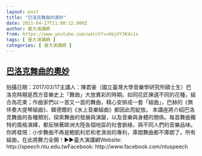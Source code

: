 ```yaml
---
layout: post
title: "巴洛克舞曲的奧妙"
date: 2021-04-27T11:00:12.000Z
author: 臺大演講網
from: https://www.youtube.com/watch?v=bbjXYJKds1s
tags: [ 臺大演講網 ]
categories: [ 臺大演講網 ]
---
```

<!--1619521212000-->
[巴洛克舞曲的奧妙](https://www.youtube.com/watch?v=bbjXYJKds1s)
------

<div>
拍攝日期：2017/03/17主講人：陳君豪（國立臺灣大學音樂學研究所碩士生）巴洛克時期是西方音樂史上「舞曲」大放異彩的時期。如同花匠揀選不同的花種，組合為花束；作曲家們以一首又一首的舞曲，精心安排成一套「組曲」，巴赫的《無伴奏大提琴組曲》、韓德爾的《水上音樂組曲》都因此而綻放。 本講座將介紹巴洛克舞曲的各種類別，探索舞曲的發展與演變，以及音樂與身體的關係。每首舞曲獨特的風格演繹，都反映著歐洲大陸各個地區的社會脈絡，與不同人們的音樂品味。你將發現：小步舞曲不再是鮑凱利尼和老漁翁的專利，庫朗舞曲都不庫朗了。所有組曲，在此將舞力全開！►►臺大演講網Website: http://speech.ntu.edu.twFacebook: http://www.facebook.com/ntuspeech
</div>
